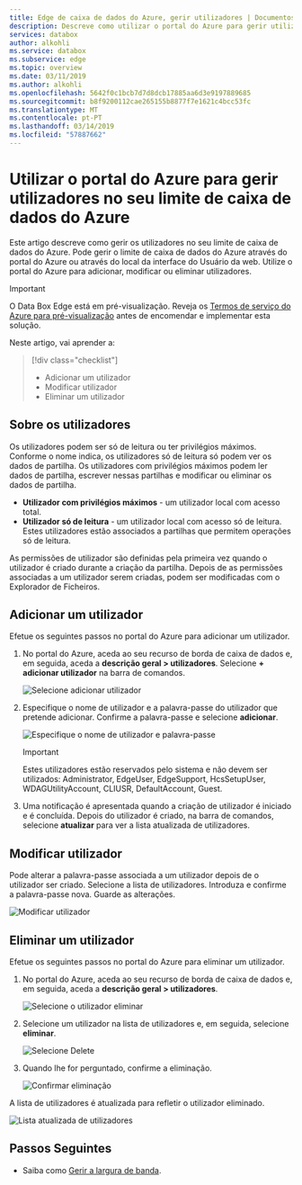 ```yaml
---
title: Edge de caixa de dados do Azure, gerir utilizadores | Documentos da Microsoft
description: Descreve como utilizar o portal do Azure para gerir utilizadores no seu limite de caixa de dados do Azure.
services: databox
author: alkohli
ms.service: databox
ms.subservice: edge
ms.topic: overview
ms.date: 03/11/2019
ms.author: alkohli
ms.openlocfilehash: 5642f0c1bcb7d7d8dcb17885aa6d3e9197889685
ms.sourcegitcommit: b8f9200112cae265155b8877f7e1621c4bcc53fc
ms.translationtype: MT
ms.contentlocale: pt-PT
ms.lasthandoff: 03/14/2019
ms.locfileid: "57887662"
---
```

# <a name="use-the-azure-portal-to-manage-users-on-your-azure-data-box-edge"></a>Utilizar o portal do Azure para gerir utilizadores no seu limite de caixa de dados do Azure

Este artigo descreve como gerir os utilizadores no seu limite de caixa de dados do Azure. Pode gerir o limite de caixa de dados do Azure através do portal do Azure ou através do local da interface do Usuário da web. Utilize o portal do Azure para adicionar, modificar ou eliminar utilizadores.

> [!IMPORTANT]
> O Data Box Edge está em pré-visualização. Reveja os [Termos de serviço do Azure para pré-visualização](https://azure.microsoft.com/support/legal/preview-supplemental-terms/) antes de encomendar e implementar esta solução.

Neste artigo, vai aprender a:

> [!div class="checklist"]
> * Adicionar um utilizador
> * Modificar utilizador
> * Eliminar um utilizador

## <a name="about-users"></a>Sobre os utilizadores

Os utilizadores podem ser só de leitura ou ter privilégios máximos. Conforme o nome indica, os utilizadores só de leitura só podem ver os dados de partilha. Os utilizadores com privilégios máximos podem ler dados de partilha, escrever nessas partilhas e modificar ou eliminar os dados de partilha.

 - **Utilizador com privilégios máximos** - um utilizador local com acesso total.
 - **Utilizador só de leitura** - um utilizador local com acesso só de leitura. Estes utilizadores estão associados a partilhas que permitem operações só de leitura.

As permissões de utilizador são definidas pela primeira vez quando o utilizador é criado durante a criação da partilha. Depois de as permissões associadas a um utilizador serem criadas, podem ser modificadas com o Explorador de Ficheiros. 


## <a name="add-a-user"></a>Adicionar um utilizador

Efetue os seguintes passos no portal do Azure para adicionar um utilizador.

1. No portal do Azure, aceda ao seu recurso de borda de caixa de dados e, em seguida, aceda a **descrição geral > utilizadores**. Selecione **+ adicionar utilizador** na barra de comandos.

    ![Selecione adicionar utilizador](media/data-box-edge-manage-users/add-user-1.png)

2. Especifique o nome de utilizador e a palavra-passe do utilizador que pretende adicionar. Confirme a palavra-passe e selecione **adicionar**.

    ![Especifique o nome de utilizador e palavra-passe](media/data-box-edge-manage-users/add-user-2.png)

    > [!IMPORTANT] 
    > Estes utilizadores estão reservados pelo sistema e não devem ser utilizados: Administrator, EdgeUser, EdgeSupport, HcsSetupUser, WDAGUtilityAccount, CLIUSR, DefaultAccount, Guest.  

3. Uma notificação é apresentada quando a criação de utilizador é iniciado e é concluída. Depois do utilizador é criado, na barra de comandos, selecione **atualizar** para ver a lista atualizada de utilizadores.


## <a name="modify-user"></a>Modificar utilizador

Pode alterar a palavra-passe associada a um utilizador depois de o utilizador ser criado. Selecione a lista de utilizadores. Introduza e confirme a palavra-passe nova. Guarde as alterações.
 
![Modificar utilizador](media/data-box-edge-manage-users/modify-user-1.png)


## <a name="delete-a-user"></a>Eliminar um utilizador

Efetue os seguintes passos no portal do Azure para eliminar um utilizador.


1. No portal do Azure, aceda ao seu recurso de borda de caixa de dados e, em seguida, aceda a **descrição geral > utilizadores**.

    ![Selecione o utilizador eliminar](media/data-box-edge-manage-users/delete-user-1.png)

2. Selecione um utilizador na lista de utilizadores e, em seguida, selecione **eliminar**.  

   ![Selecione Delete](media/data-box-edge-manage-users/delete-user-2.png)

3. Quando lhe for perguntado, confirme a eliminação. 

   ![Confirmar eliminação](media/data-box-edge-manage-users/delete-user-3.png)

A lista de utilizadores é atualizada para refletir o utilizador eliminado.

![Lista atualizada de utilizadores](media/data-box-edge-manage-users/delete-user-4.png)


## <a name="next-steps"></a>Passos Seguintes

- Saiba como [Gerir a largura de banda](data-box-edge-manage-bandwidth-schedules.md).
